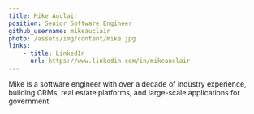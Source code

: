 ```yaml
---
title: Mike Auclair
position: Senior Software Engineer
github_username: mikeauclair
photo: /assets/img/content/mike.jpg
links:
    - title: LinkedIn
      url: https://www.linkedin.com/in/mikeauclair
---
```


Mike is a software engineer with over a decade of industry experience, building CRMs, real estate platforms, and large-scale applications for government.
